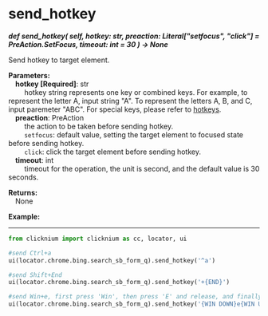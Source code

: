 # send_hotkey
***def send_hotkey(
        self,
        hotkey: str,
        preaction: Literal["setfocus", "click"] = PreAction.SetFocus,
        timeout: int = 30
    ) -> None***  

Send hotkey to target element.

**Parameters:**  
    &emsp;**hotkey [Required]**: str   
        &emsp;&emsp; hotkey string represents one key or combined keys. For example, to represent the letter A, input string "A". To represent the letters A, B, and C, input paremeter "ABC". For special keys, please refer to [hotkeys](https://docs.microsoft.com/en-au/dotnet/api/system.windows.forms.sendkeys?view=windowsdesktop-6.0#remarks).  
    &emsp;**preaction**: PreAction  
        &emsp;&emsp; the action to be taken before sending hotkey.  
        &emsp;&emsp; `setfocus`: default value, setting the target element to focused state before sending hotkey.  
        &emsp;&emsp; `click`: click the target element before sending hotkey.  
    &emsp;**timeout**: int  
        &emsp;&emsp; timeout for the operation, the unit is second, and the default value is 30 seconds.  

**Returns:**  
    &emsp;None

**Example:**
***
```python
from clicknium import clicknium as cc, locator, ui

#send Ctrl+a   
ui(locator.chrome.bing.search_sb_form_q).send_hotkey('^a')

#send Shift+End
ui(locator.chrome.bing.search_sb_form_q).send_hotkey('+{END}')

#send Win+e, first press 'Win', then press 'E' and release, and finally release 'Win'
ui(locator.chrome.bing.search_sb_form_q).send_hotkey('{WIN DOWN}e{WIN UP}')
```